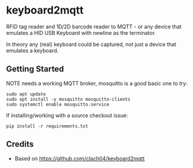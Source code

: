 # keyboard2mqtt

RFID tag reader and 1D/2D barcode reader to MQTT - or any device that emulates a HID USB Keyboard with newline as the terminator.

In theory any (real) keyboard could be captured, not just a device that emulates a keyboard.

## Getting Started

NOTE needs a working MQTT broker, mosquitto is a good basic one to try:

    sudo apt update
    sudo apt install -y mosquitto mosquitto-clients
    sudo systemctl enable mosquitto.service

If installing/working with a source checkout issue:

    pip install -r requirements.txt

## Credits

  * Based on https://github.com/clach04/keyboard2mqtt 
